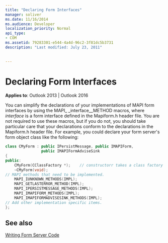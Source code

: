 ```yaml
---
title: "Declaring Form Interfaces"
manager: soliver
ms.date: 11/16/2014
ms.audience: Developer
localization_priority: Normal
api_type:
- COM
ms.assetid: 79283301-e544-4a4d-96c2-3f81dc5b3731
description: "Last modified: July 23, 2011"
 
 
---
```


# Declaring Form Interfaces

  
  
**Applies to**: Outlook 2013 | Outlook 2016 
  
You can simplify the declarations of your implementations of MAPI form interfaces by using the MAPI_ _interface__METHOD macros, where  _interface_ is a form interface defined in the Mapiform.h header file. You are not required to use these macros, but if you do not, you should take particular care that your declarations conform to the declarations in the Mapiform.h header file. For example, you could declare your form server's form object class like the following: 
  
```cpp
class CMyForm : public IPersistMessage, public IMAPIForm,
                public IMAPIFormAdviseSink
{
public:
    CMyForm(CClassFactory *);    // constructorr takes a class factory object
    ~CMyForm(void);
// MAPI methods that need to be implemented.
    MAPI_IUNKNOWN_METHODS(IMPL);
    MAPI_GETLASTERROR_METHOD(IMPL);
    MAPI_IPERSISTMESSAGE_METHODS(IMPL);
    MAPI_IMAPIFORM_METHODS(IMPL);
    MAPI_IMAPIFORMADVISESINK_METHODS(IMPL);
// Add other implementation specific items.
};

```

## See also



[Writing Form Server Code](writing-form-server-code.md)

